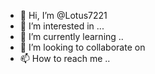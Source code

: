 - 👋 Hi, I’m @Lotus7221
- 👀 I’m interested in ...
- 🌱 I’m currently learning ..
- 💞️ I’m looking to collaborate on 
- 📫 How to reach me ..

<!---
Lotus7221/Lotus7221 is a ✨ special ✨ repository because its `README.md` (this file) appears on your GitHub profile.
You can click the Preview link to take a look at your changes.
--->
